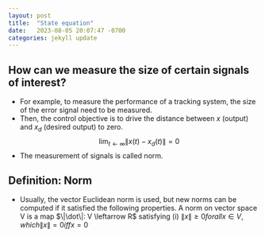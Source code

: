 ```yaml
---
layout: post
title:  "State equation"
date:   2023-08-05 20:07:47 -0700
categories: jekyll update
---
```


## How can we measure the size of certain signals of interest?
- For example, to measure the performance of a tracking system, the size of the error signal need to be measured. 
- Then, the control objective is to drive the distance between $x$ (output) and $x_d$ (desired output) to zero.
$$\lim_{t \leftarrow \infty} \|x(t) - x_d(t)\| = 0$$
- The measurement of signals is called norm.


## Definition: Norm
- Usually, the vector Euclidean norm is used, but new norms can be computed if it satisfied the following properties.
A norm on vector space V is a map $\|\dot\|: V \leftarrow R$ satisfying
(i) $\|x\| \geq 0 for all x \in V, which \|x\|=0 iff x=0$
  
